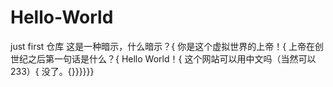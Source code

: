 # Hello-World
just first 仓库
这是一种暗示，什么暗示？{
  你是这个虚拟世界的上帝！{
    上帝在创世纪之后第一句话是什么？{
      Hello World！{
        这个网站可以用中文吗（当然可以233）{
          没了。{}}}}}}
